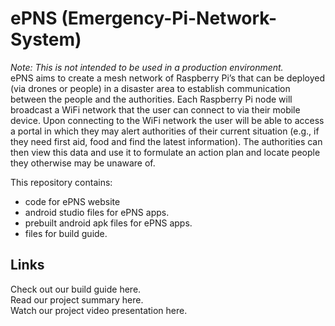 # ePNS (Emergency-Pi-Network-System)
*Note: This is not intended to be used in a production environment.*
<br /> ePNS aims to create a mesh network of Raspberry Pi’s that can be deployed (via drones or people) in a disaster area to establish communication between the people and the authorities. Each Raspberry Pi node will broadcast a WiFi network that the user can connect to via their mobile device. Upon connecting to the WiFi network the user will be able to access a portal in which they may alert authorities of their current situation (e.g., if they need first aid, food and find the latest information). The authorities can then view this data and use it to formulate an action plan and locate people they otherwise may be unaware of.

This repository contains: 
+ code for ePNS website
+ android studio files for ePNS apps. 
+ prebuilt android apk files for ePNS apps.
+ files for build guide. 
## Links
Check out our build guide here. 
<br /> Read our project summary here. 
<br /> Watch our project video presentation here. 
